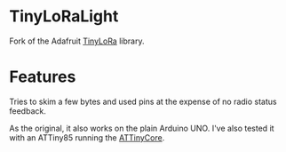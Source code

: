 # TinyLoRaLight
Fork of the Adafruit [TinyLoRa](https://github.com/adafruit/TinyLoRa) library.

# Features

Tries to skim a few bytes and used pins at the expense of no radio status feedback.

As the original, it also works on the plain Arduino UNO. I've also tested it with an ATTiny85 running the [ATTinyCore](https://github.com/SpenceKonde/ATTinyCore).

